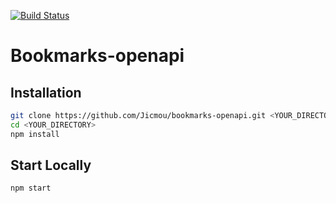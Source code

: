 [![Build Status](https://travis-ci.org/Jicmou/bookmarks-openapi.svg?branch=master)](https://travis-ci.org/Jicmou/bookmarks-openapi)

# Bookmarks-openapi

## Installation

```bash
git clone https://github.com/Jicmou/bookmarks-openapi.git <YOUR_DIRECTORY>
cd <YOUR_DIRECTORY>
npm install
```

## Start Locally
```bash
npm start
```
